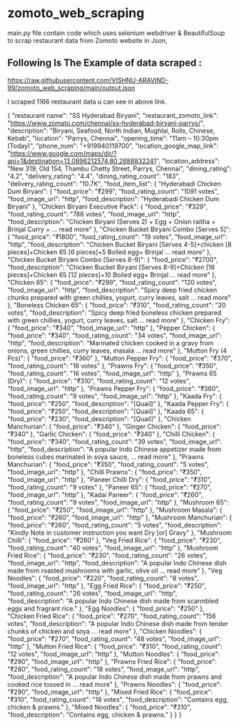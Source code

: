 # zomoto_web_scraping

main.py file contain code which uses selenium webdriver & BeautifulSoup to scrap restaurant data from Zomoto website in Json,

## Following Is The Example of data scraped :

https://raw.githubusercontent.com/VISHNU-ARAVIND-99/zomoto_web_scraping/main/output.json

I scraped 1166 restaurant data u can see in above link.



{
    "restaurant name": "SS Hyderabad Biryani",
    "restaurant_zomoto_link": "https://www.zomato.com/chennai/ss-hyderabad-biryani-parrys/",
    "description": "Biryani, Seafood, North Indian, Mughlai, Rolls, Chinese, Kebab",
    "location": "Parrys, Chennai",
    "opening_time": "11am – 10:30pm (Today)",
    "phone_num": "+919940119700",
    "location_google_map_link": "https://www.google.com/maps/dir/?api=1&destination=13.0896212574,80.2888832241",
    "location_address": "New 319, Old 154, Thambu Chetty Street, Parrys, Chennai",
    "dining_rating": "4.2",
    "delivery_rating": "4.4",
    "dining_rating_count": "183",
    "delivery_rating_count": "10.7K",
    "food_item_list": {
      "Hyderabadi Chicken Dum Biryani": {
        "food_price": "₹299",
        "food_rating_count": "1091 votes",
        "food_image_url": "http",
        "food_description": "Hyderabadi Chicken Dum Biryani"
      },
      "Chicken Biryani Executive Pack": {
        "food_price": "₹329",
        "food_rating_count": "786 votes",
        "food_image_url": "http",
        "food_description": "Chicken Biryani (Serves 2) + Egg + Onion raitha + Brinjal Curry + ... read more"
      },
      "Chicken Bucket Biryani Combo [Serves 5]": {
        "food_price": "₹1800",
        "food_rating_count": "19 votes",
        "food_image_url": "http",
        "food_description": "Chicken Bucket Biryani [Serves 4-5]+chicken [8 pieces]+Chicken 65 [6 pieces]+5 Boiled egg+ Brinjal ... read more"
      },
      "Chicken Bucket Biryani Combo [Serves 8-9]": {
        "food_price": "₹2700",
        "food_description": "Chicken Bucket Biryani [Serves 8-9]+Chicken [16 pieces]+Chicken 65 [12 pieces]+10 Boiled egg+ Brinjal ... read more"
      },
      "Chicken 65": {
        "food_price": "₹299",
        "food_rating_count": "120 votes",
        "food_image_url": "http",
        "food_description": "Spicy deep fried chicken chunks prepared with green chillies, yogurt, curry leaves, salt ... read more"
      },
      "Boneless Chicken 65": {
        "food_price": "₹310",
        "food_rating_count": "20 votes",
        "food_description": "Spicy deep fried boneless chicken prepared with green chillies, yogurt, curry leaves, salt ... read more"
      },
      "Chicken Fry": {
        "food_price": "₹340",
        "food_image_url": "http"
      },
      "Pepper Chicken": {
        "food_price": "₹340",
        "food_rating_count": "34 votes",
        "food_image_url": "http",
        "food_description": "Marinated chicken cooked in a gravy from onions, green chillies, curry leaves, masala ... read more"
      },
      "Mutton Fry (4 Pcs)": {
        "food_price": "₹360"
      },
      "Mutton Pepper Fry": {
        "food_price": "₹370",
        "food_rating_count": "16 votes"
      },
      "Prawns Fry": {
        "food_price": "₹350",
        "food_rating_count": "16 votes",
        "food_image_url": "http"
      },
      "Prawns 65 (Dry)": {
        "food_price": "₹310",
        "food_rating_count": "12 votes",
        "food_image_url": "http"
      },
      "Prawns Pepper Fry": {
        "food_price": "₹360",
        "food_rating_count": "9 votes",
        "food_image_url": "http"
      },
      "Kaada Fry": {
        "food_price": "₹250",
        "food_description": "[Quail]"
      },
      "Kaada Pepper Fry": {
        "food_price": "₹250",
        "food_description": "[Quail]"
      },
      "Kaada 65": {
        "food_price": "₹230",
        "food_description": "[Quail]"
      },
      "Chicken Manchurian": {
        "food_price": "₹340"
      },
      "Ginger Chicken": {
        "food_price": "₹340"
      },
      "Garlic Chicken": {
        "food_price": "₹340"
      },
      "Chilli Chicken": {
        "food_price": "₹340",
        "food_rating_count": "39 votes",
        "food_image_url": "http",
        "food_description": "A popular Indo Chinese appetizer made from boneless cubes marinated in soya sauce, ... read more"
      },
      "Prawns Manchurian": {
        "food_price": "₹350",
        "food_rating_count": "5 votes",
        "food_image_url": "http"
      },
      "Chilli Prawns": {
        "food_price": "₹350",
        "food_image_url": "http"
      },
      "Paneer Chilli Dry": {
        "food_price": "₹310",
        "food_rating_count": "9 votes"
      },
      "Paneer 65": {
        "food_price": "₹270",
        "food_image_url": "http"
      },
      "Kadai Paneer": {
        "food_price": "₹260",
        "food_rating_count": "9 votes",
        "food_image_url": "http"
      },
      "Mushroom 65": {
        "food_price": "₹250",
        "food_image_url": "http"
      },
      "Mushroom Masala": {
        "food_price": "₹260",
        "food_image_url": "http"
      },
      "Mushroom Manchurian": {
        "food_price": "₹260",
        "food_rating_count": "5 votes",
        "food_description": "Kindly Note in customer instruction you want Dry [or] Gravy"
      },
      "Mushroom Chilli": {
        "food_price": "₹260"
      },
      "Veg Fried Rice": {
        "food_price": "₹230",
        "food_rating_count": "40 votes",
        "food_image_url": "http"
      },
      "Mushroom Fried Rice": {
        "food_price": "₹230",
        "food_rating_count": "26 votes",
        "food_image_url": "http",
        "food_description": "A popular Indo Chinese dish made from roasted mushrooms with garlic, olive oil ... read more"
      },
      "Veg Noodles": {
        "food_price": "₹220",
        "food_rating_count": "8 votes",
        "food_image_url": "http"
      },
      "Egg Fried Rice": {
        "food_price": "₹250",
        "food_rating_count": "26 votes",
        "food_image_url": "http",
        "food_description": "A popular Indo Chinese dish made from scarmbled eggs and fragrant rice."
      },
      "Egg Noodles": {
        "food_price": "₹250"
      },
      "Chicken Fried Rice": {
        "food_price": "₹270",
        "food_rating_count": "156 votes",
        "food_description": "A popular Indo Chinese dish made from tender chunks of chicken and soya ... read more"
      },
      "Chicken Noodles": {
        "food_price": "₹270",
        "food_rating_count": "48 votes",
        "food_image_url": "http"
      },
      "Mutton Fried Rice": {
        "food_price": "₹310",
        "food_rating_count": "12 votes",
        "food_image_url": "http"
      },
      "Mutton Noodles": {
        "food_price": "₹290",
        "food_image_url": "http"
      },
      "Prawns Fried Rice": {
        "food_price": "₹280",
        "food_rating_count": "18 votes",
        "food_image_url": "http",
        "food_description": "A popular Indo Chinese dish made from prawns and cooked rice tossed in ... read more"
      },
      "Prawns Noodles": {
        "food_price": "₹290",
        "food_image_url": "http"
      },
      "Mixed Fried Rice": {
        "food_price": "₹310",
        "food_rating_count": "18 votes",
        "food_description": "Contains egg, chicken & prawns."
      },
      "Mixed Noodles": {
        "food_price": "₹310",
        "food_description": "Contains egg, chicken & prawns."
      }
    }
  }
